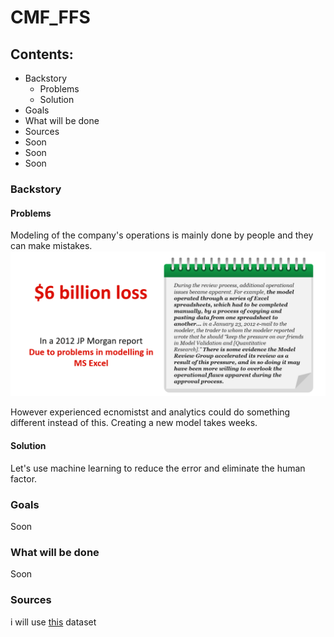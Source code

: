 # CMF_FFS
## Contents:
- Backstory
  - Problems
  - Solution
- Goals
- What will be done
- Sources
- Soon
- Soon
- Soon

### Backstory
#### Problems
Modeling of the company's operations is mainly done by people and they can make mistakes.
![problem](https://github.com/GraC2H5OH/CMF_FFS/blob/main/pics/problems.png)

However experienced ecnomistst and analytics could do something different instead of this. Creating a new model takes weeks. 
#### Solution
Let's use machine learning to reduce the error and eliminate the human factor.

### Goals
Soon
### What will be done
Soon
### Sources
i will use [this](https://www.kaggle.com/datasets/jarbol/oil-gas-predict) dataset
